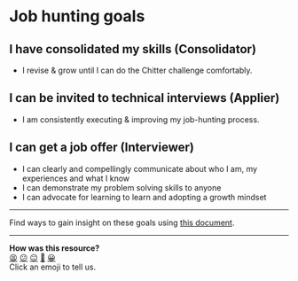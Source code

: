 # Job hunting goals

## I have consolidated my skills (Consolidator)

* I revise & grow until I can do the Chitter challenge comfortably.

## I can be invited to technical interviews (Applier)

* I am consistently executing & improving my job-hunting process.

## I can get a job offer (Interviewer)

* I can clearly and compellingly communicate about who I am, my experiences and what I know
* I can demonstrate my problem solving skills to anyone
* I can advocate for learning to learn and adopting a growth mindset

---
Find ways to gain insight on these goals using [this document](https://github.com/makersacademy/course/blob/main/goals/progress_insight.md).

<!-- BEGIN GENERATED SECTION DO NOT EDIT -->

---

**How was this resource?**  
[😫](https://airtable.com/shrUJ3t7KLMqVRFKR?prefill_Repository=course&prefill_File=goals/job_hunting_goals.md&prefill_Sentiment=😫) [😕](https://airtable.com/shrUJ3t7KLMqVRFKR?prefill_Repository=course&prefill_File=goals/job_hunting_goals.md&prefill_Sentiment=😕) [😐](https://airtable.com/shrUJ3t7KLMqVRFKR?prefill_Repository=course&prefill_File=goals/job_hunting_goals.md&prefill_Sentiment=😐) [🙂](https://airtable.com/shrUJ3t7KLMqVRFKR?prefill_Repository=course&prefill_File=goals/job_hunting_goals.md&prefill_Sentiment=🙂) [😀](https://airtable.com/shrUJ3t7KLMqVRFKR?prefill_Repository=course&prefill_File=goals/job_hunting_goals.md&prefill_Sentiment=😀)  
Click an emoji to tell us.

<!-- END GENERATED SECTION DO NOT EDIT -->
